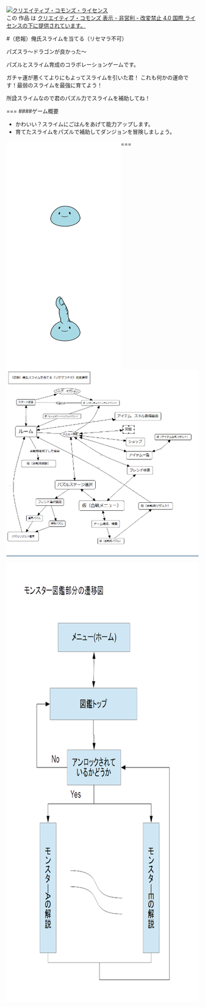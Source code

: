 <a rel="license" href="http://creativecommons.org/licenses/by-nc-nd/4.0/">
<img alt="クリエイティブ・コモンズ・ライセンス" style="border-width:0" src="https://i.creativecommons.org/l/by-nc-nd/4.0/88x31.png" /></a><br />この 作品 は <a rel="license" href="http://creativecommons.org/licenses/by-nc-nd/4.0/">クリエイティブ・コモンズ 表示 - 非営利 - 改変禁止 4.0 国際 ライセンスの下に提供されています。</a>

#（悲報）俺氏スライムを当てる（リセマラ不可）

パズスラ～ドラゴンが良かった～

パズルとスライム育成のコラボレーションゲームです。

ガチャ運が悪くてよりにもよってスライムを引いた君！
これも何かの運命です！最弱のスライムを最強に育てよう！

所詮スライムなので君のパズル力でスライムを補助してね！

===
####ゲーム概要
 * かわいい？スライムにごはんをあげて能力アップします。
 * 育てたスライムをパズルで補助してダンジョンを冒険しましょう。

===
<a href="url"><img src="https://github.com/athenaeum-school/ANH/blob/master/zeri01.png" align="left" height="300" width="300" ></a>
<a href="url"><img src="https://github.com/athenaeum-school/ANH/blob/master/zeri02.png" align="left" height="300" width="300" ></a>

![image](state01.PNG)


<a href="url"><img src="https://github.com/athenaeum-school/ANH/blob/master/Headrokoko/MonsterBookflow.png" align="left" height="1150" width="800" ></a>
